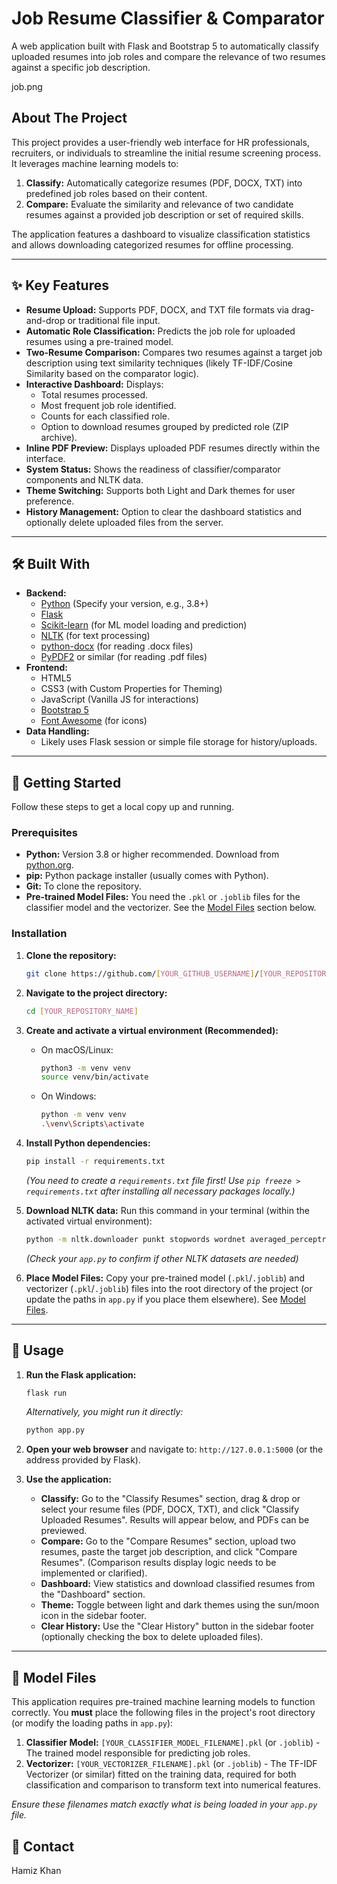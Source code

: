 
# Job Resume Classifier & Comparator

A web application built with Flask and Bootstrap 5 to automatically classify uploaded resumes into job roles and compare the relevance of two resumes against a specific job description.

job.png

## About The Project

This project provides a user-friendly web interface for HR professionals, recruiters, or individuals to streamline the initial resume screening process. It leverages machine learning models to:

1.  **Classify:** Automatically categorize resumes (PDF, DOCX, TXT) into predefined job roles based on their content.
2.  **Compare:** Evaluate the similarity and relevance of two candidate resumes against a provided job description or set of required skills.

The application features a dashboard to visualize classification statistics and allows downloading categorized resumes for offline processing.

---

## ✨ Key Features

*   **Resume Upload:** Supports PDF, DOCX, and TXT file formats via drag-and-drop or traditional file input.
*   **Automatic Role Classification:** Predicts the job role for uploaded resumes using a pre-trained model.
*   **Two-Resume Comparison:** Compares two resumes against a target job description using text similarity techniques (likely TF-IDF/Cosine Similarity based on the comparator logic).
*   **Interactive Dashboard:** Displays:
    *   Total resumes processed.
    *   Most frequent job role identified.
    *   Counts for each classified role.
    *   Option to download resumes grouped by predicted role (ZIP archive).
*   **Inline PDF Preview:** Displays uploaded PDF resumes directly within the interface.
*   **System Status:** Shows the readiness of classifier/comparator components and NLTK data.
*   **Theme Switching:** Supports both Light and Dark themes for user preference.
*   **History Management:** Option to clear the dashboard statistics and optionally delete uploaded files from the server.

---

## 🛠️ Built With

*   **Backend:**
    *   [Python](https://www.python.org/) (Specify your version, e.g., 3.8+)
    *   [Flask](https://flask.palletsprojects.com/)
    *   [Scikit-learn](https://scikit-learn.org/) (for ML model loading and prediction)
    *   [NLTK](https://www.nltk.org/) (for text processing)
    *   [python-docx](https://python-docx.readthedocs.io/) (for reading .docx files)
    *   [PyPDF2](https://pypi.org/project/PyPDF2/) or similar (for reading .pdf files)
*   **Frontend:**
    *   HTML5
    *   CSS3 (with Custom Properties for Theming)
    *   JavaScript (Vanilla JS for interactions)
    *   [Bootstrap 5](https://getbootstrap.com/)
    *   [Font Awesome](https://fontawesome.com/) (for icons)
*   **Data Handling:**
    *   Likely uses Flask session or simple file storage for history/uploads.

---

## 🚀 Getting Started

Follow these steps to get a local copy up and running.

### Prerequisites

*   **Python:** Version 3.8 or higher recommended. Download from [python.org](https://www.python.org/downloads/).
*   **pip:** Python package installer (usually comes with Python).
*   **Git:** To clone the repository.
*   **Pre-trained Model Files:** You need the `.pkl` or `.joblib` files for the classifier model and the vectorizer. See the [Model Files](#-model-files) section below.

### Installation

1.  **Clone the repository:**
    ```sh
    git clone https://github.com/[YOUR_GITHUB_USERNAME]/[YOUR_REPOSITORY_NAME].git
    ```
2.  **Navigate to the project directory:**
    ```sh
    cd [YOUR_REPOSITORY_NAME]
    ```
3.  **Create and activate a virtual environment (Recommended):**
    *   On macOS/Linux:
        ```sh
        python3 -m venv venv
        source venv/bin/activate
        ```
    *   On Windows:
        ```sh
        python -m venv venv
        .\venv\Scripts\activate
        ```
4.  **Install Python dependencies:**
    ```sh
    pip install -r requirements.txt
    ```
    *(You need to create a `requirements.txt` file first! Use `pip freeze > requirements.txt` after installing all necessary packages locally.)*

5.  **Download NLTK data:** Run this command in your terminal (within the activated virtual environment):
    ```sh
    python -m nltk.downloader punkt stopwords wordnet averaged_perceptron_tagger omw-1.4
    ```
    *(Check your `app.py` to confirm if other NLTK datasets are needed)*

6.  **Place Model Files:** Copy your pre-trained model (`.pkl`/`.joblib`) and vectorizer (`.pkl`/`.joblib`) files into the root directory of the project (or update the paths in `app.py` if you place them elsewhere). See [Model Files](#-model-files).

---

## 🔧 Usage

1.  **Run the Flask application:**
    ```sh
    flask run
    ```
    *Alternatively, you might run it directly:*
    ```sh
    python app.py
    ```
2.  **Open your web browser** and navigate to: `http://127.0.0.1:5000` (or the address provided by Flask).

3.  **Use the application:**
    *   **Classify:** Go to the "Classify Resumes" section, drag & drop or select your resume files (PDF, DOCX, TXT), and click "Classify Uploaded Resumes". Results will appear below, and PDFs can be previewed.
    *   **Compare:** Go to the "Compare Resumes" section, upload two resumes, paste the target job description, and click "Compare Resumes". (Comparison results display logic needs to be implemented or clarified).
    *   **Dashboard:** View statistics and download classified resumes from the "Dashboard" section.
    *   **Theme:** Toggle between light and dark themes using the sun/moon icon in the sidebar footer.
    *   **Clear History:** Use the "Clear History" button in the sidebar footer (optionally checking the box to delete uploaded files).

---

## 💾 Model Files

This application requires pre-trained machine learning models to function correctly. You **must** place the following files in the project's root directory (or modify the loading paths in `app.py`):

1.  **Classifier Model:** `[YOUR_CLASSIFIER_MODEL_FILENAME].pkl` (or `.joblib`) - The trained model responsible for predicting job roles.
2.  **Vectorizer:** `[YOUR_VECTORIZER_FILENAME].pkl` (or `.joblib`) - The TF-IDF Vectorizer (or similar) fitted on the training data, required for both classification and comparison to transform text into numerical features.

*Ensure these filenames match exactly what is being loaded in your `app.py` file.*


## 📧 Contact

Hamiz Khan 


